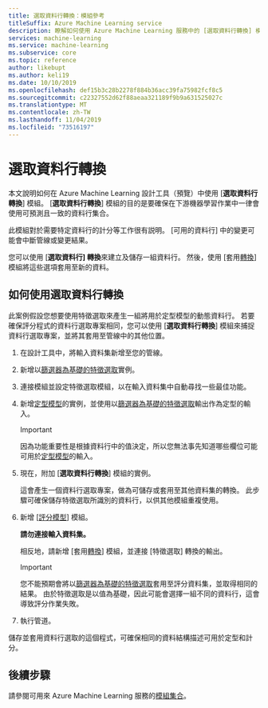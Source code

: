 ```yaml
---
title: 選取資料行轉換：模組參考
titleSuffix: Azure Machine Learning service
description: 瞭解如何使用 Azure Machine Learning 服務中的 [選取資料行轉換] 模組來建立轉換，以選取資料行的相同子集，如同指定的資料集。
services: machine-learning
ms.service: machine-learning
ms.subservice: core
ms.topic: reference
author: likebupt
ms.author: keli19
ms.date: 10/10/2019
ms.openlocfilehash: def15b3c28b2278f884b36acc39fa75982fcf8c5
ms.sourcegitcommit: c22327552d62f88aeaa321189f9b9a631525027c
ms.translationtype: MT
ms.contentlocale: zh-TW
ms.lasthandoff: 11/04/2019
ms.locfileid: "73516197"
---
```

# <a name="select-columns-transform"></a>選取資料行轉換

本文說明如何在 Azure Machine Learning 設計工具（預覽）中使用 [**選取資料行轉換**] 模組。 [**選取資料行轉換**] 模組的目的是要確保在下游機器學習作業中一律會使用可預測且一致的資料行集合。

此模組對於需要特定資料行的計分等工作很有説明。 [可用的資料行] 中的變更可能會中斷管線或變更結果。

您可以使用 [**選取資料行] 轉換**來建立及儲存一組資料行。 然後，使用 [套用[轉換](apply-transformation.md)] 模組將這些選項套用至新的資料。

## <a name="how-to-use-select-columns-transform"></a>如何使用選取資料行轉換

此案例假設您想要使用特徵選取來產生一組將用於定型模型的動態資料行。 若要確保評分程式的資料行選取專案相同，您可以使用 [**選取資料行轉換**] 模組來捕捉資料行選取專案，並將其套用至管線中的其他位置。

1. 在設計工具中，將輸入資料集新增至您的管線。

2. 新增以[篩選器為基礎的特徵選取](filter-based-feature-selection.md)實例。

3. 連接模組並設定特徵選取模組，以在輸入資料集中自動尋找一些最佳功能。

4. 新增[定型模型](train-model.md)的實例，並使用以[篩選器為基礎的特徵選取](filter-based-feature-selection.md)輸出作為定型的輸入。

    > [!IMPORTANT]
    > 因為功能重要性是根據資料行中的值決定，所以您無法事先知道哪些欄位可能可用於[定型模型](train-model.md)的輸入。  
5. 現在，附加 [**選取資料行轉換**] 模組的實例。 

    這會產生一個資料行選取專案，做為可儲存或套用至其他資料集的轉換。 此步驟可確保儲存特徵選取所識別的資料行，以供其他模組重複使用。

6. 新增 [[評分模型](score-model.md)] 模組。 

    **請勿連接輸入資料集。**

    相反地，請新增 [套用[轉換](apply-transformation.md)] 模組，並連接 [特徵選取] 轉換的輸出。

   > [!IMPORTANT]
   > 您不能預期會將以[篩選器為基礎的特徵選取](filter-based-feature-selection.md)套用至評分資料集，並取得相同的結果。 由於特徵選取是以值為基礎，因此可能會選擇一組不同的資料行，這會導致評分作業失敗。
7. 執行管道。

儲存並套用資料行選取的這個程式，可確保相同的資料結構描述可用於定型和計分。


## <a name="next-steps"></a>後續步驟

請參閱可用來 Azure Machine Learning 服務的[模組集合](module-reference.md)。 

